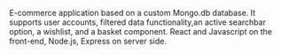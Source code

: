E-commerce application based on a custom Mongo.db database.
It supports user accounts, filtered data functionality,an active searchbar option, a wishlist, and a basket component. 
React and Javascript on the front-end, Node.js, Express on server side.
